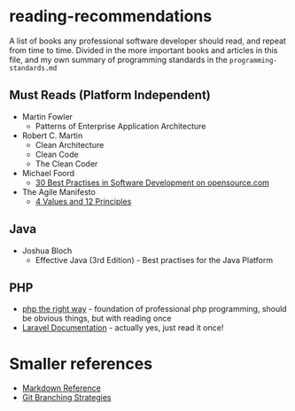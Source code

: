 # reading-recommendations
A list of books any professional software developer should read,
and repeat from time to time. Divided in the more important books and articles 
in this file, and my own summary of programming standards in the `programming-standards.md`

## Must Reads (Platform Independent)

- Martin Fowler
  - Patterns of Enterprise Application Architecture
- Robert C. Martin
  - Clean Architecture
  - Clean Code
  - The Clean Coder
- Michael Foord
  - [30 Best Practises in Software Development on opensource.com](https://opensource.com/article/17/5/30-best-practices-software-development-and-testing) 
- The Agile Manifesto
  - [4 Values and 12 Principles](https://www.smartsheet.com/comprehensive-guide-values-principles-agile-manifesto)

## Java
- Joshua Bloch
  - Effective Java (3rd Edition) - Best practises for the Java Platform
  
## PHP
- [php the right way](https://phptherightway.com) - foundation of professional php programming, 
should be obvious things, but with reading once
- [Laravel Documentation](https://laravel.com/docs) - actually yes, just read it once!

# Smaller references
- [Markdown Reference](https://commonmark.org/help/)
- [Git Branching Strategies](https://www.youtube.com/watch?v=y4yg7aT4NgM)